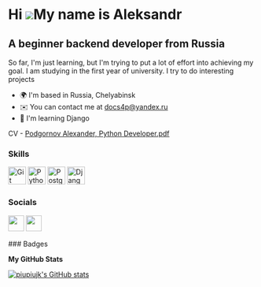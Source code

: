 Hi ![](https://user-images.githubusercontent.com/18350557/176309783-0785949b-9127-417c-8b55-ab5a4333674e.gif)My name is Aleksandr
===========================================================================================================================================

A beginner backend developer from Russia
----------------------------------------

So far, I'm just learning, but I'm trying to put a lot of effort into achieving my goal. I am studying in the first year of university. I try to do interesting projects

* 🌍  I'm based in Russia, Chelyabinsk
* ✉️  You can contact me at [docs4p@yandex.ru](mailto:docs4p@yandex.ru)
* 🧠  I'm learning Django

CV - [Podgornov Alexander, Python Developer.pdf](https://github.com/piupiujk/piupiujk/files/11712301/Podgornov.Alexander.Python.Developer.pdf)

### Skills

<p align="left">
<a href="https://git-scm.com/" target="_blank" rel="noreferrer"><img src="https://raw.githubusercontent.com/danielcranney/readme-generator/main/public/icons/skills/git-colored.svg" width="36" height="36" alt="Git" /></a>
<a href="https://www.python.org/" target="_blank" rel="noreferrer"><img src="https://raw.githubusercontent.com/danielcranney/readme-generator/main/public/icons/skills/python-colored.svg" width="36" height="36" alt="Python" /></a>
<a href="https://www.postgresql.org/" target="_blank" rel="noreferrer"><img src="https://raw.githubusercontent.com/danielcranney/readme-generator/main/public/icons/skills/postgresql-colored.svg" width="36" height="36" alt="PostgreSQL" /></a>
<a href="https://www.djangoproject.com/" target="_blank" rel="noreferrer"><img src="https://raw.githubusercontent.com/danielcranney/readme-generator/main/public/icons/skills/django-colored-dark.svg" width="36" height="36" alt="Django" /></a>
</p>

### Socials

<p align="left"> <a href="https://www.github.com/piupiujk" target="_blank" rel="noreferrer"><img src="https://raw.githubusercontent.com/danielcranney/readme-generator/main/public/icons/socials/github-dark.svg" width="32" height="32" /></a> <a href="http://www.instagram.com/piupiujk" target="_blank" rel="noreferrer"><img src="https://raw.githubusercontent.com/danielcranney/readme-generator/main/public/icons/socials/instagram.svg" width="32" height="32" /></a></p>
### Badges

<b>My GitHub Stats</b>

<a href="http://www.github.com/piupiujk"><img src="https://github-readme-stats.vercel.app/api?username=piupiujk&show_icons=true&hide=&count_private=true&title_color=ffffff&text_color=64748b&icon_color=444e59&bg_color=0f172a&hide_border=true&show_icons=true" alt="piupiujk's GitHub stats" /></a>
